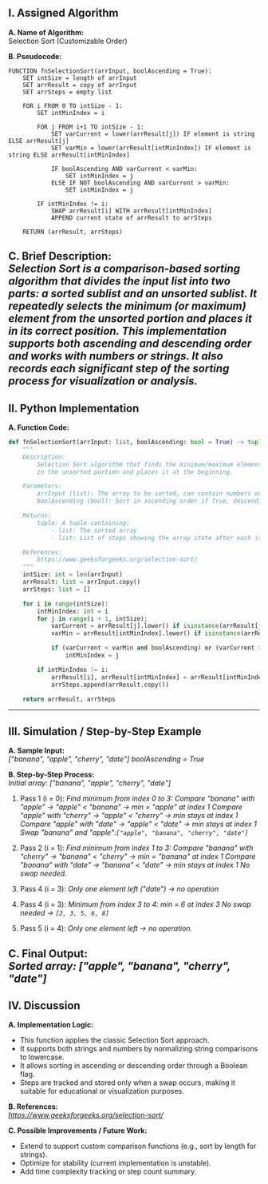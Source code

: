 ## I. Assigned Algorithm

**A. Name of Algorithm:**  
Selection Sort (Customizable Order)

**B. Pseudocode:**  
```plaintext
FUNCTION fnSelectionSort(arrInput, boolAscending = True):
    SET intSize = length of arrInput
    SET arrResult = copy of arrInput
    SET arrSteps = empty list

    FOR i FROM 0 TO intSize - 1:
        SET intMinIndex = i

        FOR j FROM i+1 TO intSize - 1:
            SET varCurrent = lower(arrResult[j]) IF element is string ELSE arrResult[j]
            SET varMin = lower(arrResult[intMinIndex]) IF element is string ELSE arrResult[intMinIndex]

            IF boolAscending AND varCurrent < varMin:
                SET intMinIndex = j
            ELSE IF NOT boolAscending AND varCurrent > varMin:
                SET intMinIndex = j

        IF intMinIndex != i:
            SWAP arrResult[i] WITH arrResult[intMinIndex]
            APPEND current state of arrResult to arrSteps

    RETURN (arrResult, arrSteps)
```

**C. Brief Description:**  
*Selection Sort is a comparison-based sorting algorithm that divides the input list into two parts: a sorted sublist and an unsorted sublist. It repeatedly selects the minimum (or maximum) element from the unsorted portion and places it in its correct position. This implementation supports both ascending and descending order and works with numbers or strings. It also records each significant step of the sorting process for visualization or analysis.*
---

## II. Python Implementation

**A. Function Code:**  
```python
def fnSelectionSort(arrInput: list, boolAscending: bool = True) -> tuple[list, list]:
    """
    Description:
        Selection Sort algorithm that finds the minimum/maximum element 
        in the unsorted portion and places it at the beginning.

    Parameters:
        arrInput (list): The array to be sorted, can contain numbers or strings
        boolAscending (bool): Sort in ascending order if True, descending if False

    Returns:
        tuple: A tuple containing:
            - list: The sorted array
            - list: List of steps showing the array state after each iteration

    References:
        https://www.geeksforgeeks.org/selection-sort/
    """
    intSize: int = len(arrInput)
    arrResult: list = arrInput.copy()
    arrSteps: list = []

    for i in range(intSize):
        intMinIndex: int = i
        for j in range(i + 1, intSize):
            varCurrent = arrResult[j].lower() if isinstance(arrResult[j], str) else arrResult[j]
            varMin = arrResult[intMinIndex].lower() if isinstance(arrResult[intMinIndex], str) else arrResult[intMinIndex]

            if (varCurrent < varMin and boolAscending) or (varCurrent > varMin and not boolAscending):
                intMinIndex = j

        if intMinIndex != i:
            arrResult[i], arrResult[intMinIndex] = arrResult[intMinIndex], arrResult[i]
            arrSteps.append(arrResult.copy())

    return arrResult, arrSteps
```
---

## III. Simulation / Step-by-Step Example

**A. Sample Input:**  
*["banana", "apple", "cherry", "date"]*
*boolAscending = True*

**B. Step-by-Step Process:**  
*Initial array: ["banana", "apple", "cherry", "date"]*

1. Pass 1 (i = 0):
        *Find minimum from index 0 to 3:*
        *Compare "banana" with "apple" → "apple" < "banana" → min = "apple" at index 1*
        *Compare "apple" with "cherry" → "apple" < "cherry" → min stays at index 1*
        *Compare "apple" with "date" → "apple" < "date" → min stays at index 1*
        *Swap "banana" and "apple":`["apple", "banana", "cherry", "date"]`*

2. Pass 2 (i = 1):
        *Find minimum from index 1 to 3:*
        *Compare "banana" with "cherry" → "banana" < "cherry" → min = "banana" at index 1*
        *Compare "banana" with "date" → "banana" < "date" → min stays at index 1*
        *No swap needed.*

3. Pass 4 (i = 3):
        *Only one element left ("date") → no operation*

4. Pass 4 (i = 3):
        *Minimum from index 3 to 4: min = 6 at index 3*
        *No swap needed → `[2, 3, 5, 6, 8]`*

5. Pass 5 (i = 4):
        *Only one element left → no operation.*

**C. Final Output:**  
*Sorted array: ["apple", "banana", "cherry", "date"]*
---

## IV. Discussion

**A. Implementation Logic:**  
- This function applies the classic Selection Sort approach.
- It supports both strings and numbers by normalizing string comparisons to lowercase.
- It allows sorting in ascending or descending order through a Boolean flag.
- Steps are tracked and stored only when a swap occurs, making it suitable for educational or visualization purposes.

**B. References:**  
*https://www.geeksforgeeks.org/selection-sort/*

**C. Possible Improvements / Future Work:**  
- Extend to support custom comparison functions (e.g., sort by length for strings).
- Optimize for stability (current implementation is unstable).
- Add time complexity tracking or step count summary.